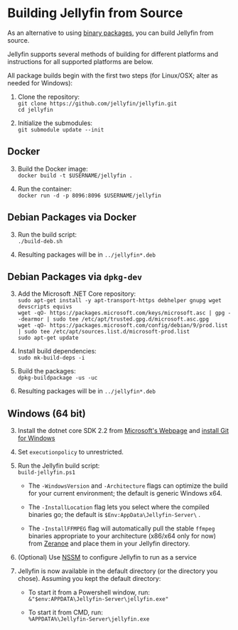 
[//]: # (TODO: Convert this page into links to project specific build instructions)

# Building Jellyfin from Source

As an alternative to using [binary packages](/user-docs/installing), you can build Jellyfin from source.

Jellyfin supports several methods of building for different platforms and instructions for all supported platforms are below.

All package builds begin with the first two steps (for Linux/OSX; alter as needed for Windows):

1. Clone the repository:  
    `git clone https://github.com/jellyfin/jellyfin.git`  
    `cd jellyfin`

2. Initialize the submodules:  
    `git submodule update --init`

## Docker

3. Build the Docker image:  
    `docker build -t $USERNAME/jellyfin .`

4. Run the container:  
    `docker run -d -p 8096:8096 $USERNAME/jellyfin`

## Debian Packages via Docker

3. Run the build script:  
    `./build-deb.sh`

4. Resulting packages will be in `../jellyfin*.deb`

## Debian Packages via `dpkg-dev`

3. Add the Microsoft .NET Core repository:       
    `sudo apt-get install -y apt-transport-https debhelper gnupg wget devscripts equivs`  
    `wget -qO- https://packages.microsoft.com/keys/microsoft.asc | gpg --dearmor | sudo tee /etc/apt/trusted.gpg.d/microsoft.asc.gpg`  
    `wget -qO- https://packages.microsoft.com/config/debian/9/prod.list | sudo tee /etc/apt/sources.list.d/microsoft-prod.list`  
    `sudo apt-get update`  

4. Install build dependencies:  
    `sudo mk-build-deps -i`

5. Build the packages:  
    `dpkg-buildpackage -us -uc`

6. Resulting packages will be in  `../jellyfin*.deb`

## Windows (64 bit)

3. Install the dotnet core SDK 2.2 from [Microsoft's Webpage](https://dotnet.microsoft.com/download/dotnet-core/2.2) and [install Git for Windows](https://gitforwindows.org/)

4. Set `executionpolicy` to unrestricted.

5. Run the Jellyfin build script:  
    `build-jellyfin.ps1`

    * The `-WindowsVersion` and `-Architecture` flags can optimize the build for your current environment; the default is generic Windows x64.

    * The `-InstallLocation` flag lets you select where the compiled binaries go; the default is `$Env:AppData\Jellyfin-Server\` .

    * The `-InstallFFMPEG` flag will automatically pull the stable `ffmpeg` binaries appropriate to your architecture (x86/x64 only for now) from [Zeranoe](https://ffmpeg.zeranoe.com/builds/) and place them in your Jellyfin directory.

6. (Optional) Use [NSSM](https://nssm.cc/) to configure Jellyfin to run as a service

7. Jellyfin is now available in the default directory (or the directory you chose). Assuming you kept the default directory:

    * To start it from a Powershell window, run:  
        `&"$env:APPDATA\Jellyfin-Server\jellyfin.exe"`

    * To start it from CMD, run:  
        `%APPDATA%\Jellyfin-Server\jellyfin.exe`

